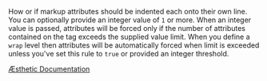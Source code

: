 How or if markup attributes should be indented each onto their own line. You can optionally provide an integer value of `1` or more. When an integer value is passed, attributes will be forced only if the number of attributes contained on the tag exceeds the supplied value limit. When you define a `wrap` level then attributes will be automatically forced when limit is exceeded unless you've set this rule to `true` or provided an integer threshold.


[Æsthetic Documentation](https://æsthetic.dev/rules/markup/forceAttribute/)
